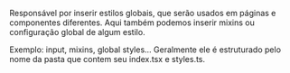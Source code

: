 Responsável por inserir estilos globais, que serão usados em páginas e componentes diferentes. Aqui também podemos inserir mixins ou configuração global de algum estilo.

Exemplo: input, mixins, global styles...
Geralmente ele é estruturado pelo nome da pasta que contem seu index.tsx e styles.ts.